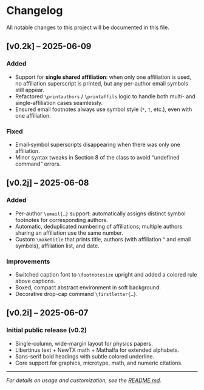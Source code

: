 # Changelog

All notable changes to this project will be documented in this file.

## [v0.2k] – 2025-06-09
### Added
- Support for **single shared affiliation**: when only one affiliation is used, no affiliation superscript is printed, but any per-author email symbols still appear.  
- Refactored `\printauthors` / `\printaffils` logic to handle both multi- and single-affiliation cases seamlessly.
- Ensured email footnotes always use symbol style (`*`, `†`, etc.), even with one affiliation.

### Fixed
- Email‐symbol superscripts disappearing when there was only one affiliation.
- Minor syntax tweaks in Section 8 of the class to avoid “undefined command” errors.

## [v0.2j] – 2025-06-08
### Added
- Per-author `\email{…}` support: automatically assigns distinct symbol footnotes for corresponding authors.  
- Automatic, deduplicated numbering of affiliations; multiple authors sharing an affiliation use the same number.  
- Custom `\maketitle` that prints title, authors (with affiliation ⁿ and email symbols), affiliation list, and date.

### Improvements
- Switched caption font to `\footnotesize` upright and added a colored rule above captions.  
- Boxed, compact abstract environment in soft background.  
- Decorative drop-cap command `\firstletter{…}`.

## [v0.2i] – 2025-06-07
### Initial public release (v0.2)
- Single-column, wide-margin layout for physics papers.  
- Libertinus text + NewTX math + Mathalfa for extended alphabets.  
- Sans-serif bold headings with subtle colored underline.  
- Core support for graphics, microtype, math, and numeric citations.

---

*For details on usage and customization, see the [README.md](README.md).*

